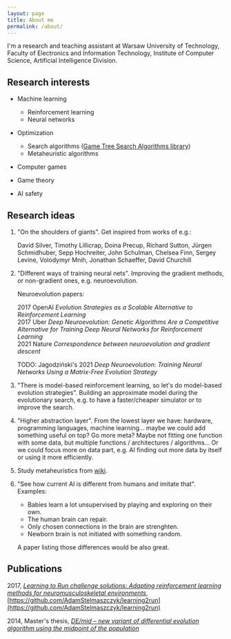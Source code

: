 ```yaml
---
layout: page
title: About me
permalink: /about/
---
```


I'm a research and teaching assistant at Warsaw University of Technology, Faculty of Electronics and Information Technology, Institute of Computer Science, Artificial Intelligence Division.

## Research interests

- Machine learning
  - Reinforcement learning
  - Neural networks
- Optimization
  - Search algorithms ([Game Tree Search Algorithms library](https://github.com/AdamStelmaszczyk/gtsa))
  - Metaheuristic algorithms
  
- Computer games
- Game theory
- AI safety

## Research ideas

1. "On the shoulders of giants". Get inspired from works of e.g.:

   David Silver, Timothy Lillicrap, Doina Precup, Richard Sutton, 
   Jürgen Schmidhuber, Sepp Hochreiter, 
   John Schulman, Chelsea Finn, Sergey Levine, Volodymyr Mnih, 
   Jonathan Schaeffer, David Churchill

2. "Different ways of training neural nets". Improving the gradient methods, or non-gradient ones, e.g. neuroevolution.

   Neuroevolution papers:

   2017 OpenAI _Evolution Strategies as a Scalable Alternative to Reinforcement Learning_  
   2017 Uber _Deep Neuroevolution: Genetic Algorithms Are a Competitive Alternative for Training Deep Neural Networks for Reinforcement Learning_  
   2021 Nature _Correspondence between neuroevolution and gradient descent_

   TODO: Jagodziński's 2021 _Deep Neuroevolution: Training Neural Networks Using a Matrix-Free Evolution Strategy_

3. "There is model-based reinforcement learning, so let's do model-based evolution strategies".
Building an approximate model during the evolutionary search, e.g. to have a faster/cheaper simulator or to improve the search.

4. "Higher abstraction layer". From the lowest layer we have: hardware,
programming languages, machine learning... maybe we could add something useful on top?
Go more meta? Maybe not fitting one function with some data, but
multiple functions / architectures / algorithms... Or we could focus more on data part, e.g. AI finding out more data by itself or using it more efficiently.

5. Study metaheuristics from [wiki](https://en.wikipedia.org/wiki/Table_of_metaheuristics).

6. "See how current AI is different from humans and imitate that". Examples:
  
   - Babies learn a lot unsupervised by playing and exploring on their own.
   - The human brain can repair.
   - Only chosen connections in the brain are strenghten.
   - Newborn brain is not initiated with something random.
  
   A paper listing those differences would be also great.

## Publications

2017, [_Learning to Run challenge solutions: Adapting reinforcement learning methods for neuromusculoskeletal environments_](https://arxiv.org/abs/1804.00361), [https://github.com/AdamStelmaszczyk/learning2run](https://github.com/AdamStelmaszczyk/learning2run)

2014, Master's thesis, [_DE/mid – new variant of differential evolution algorithm using the midpoint of the population_](https://github.com/AdamStelmaszczyk/masters-thesis)

